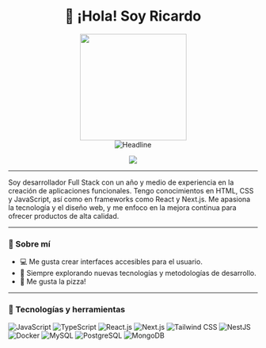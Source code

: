 <h1 align="center">👋 ¡Hola! Soy Ricardo</h1>

 <div align="center">
    <img src="https://media2.giphy.com/media/qgQUggAC3Pfv687qPC/giphy.gif?cid=6c09b9529i3v6vfn1207y8cef9ju7y5t9zfwvenyypul3a3e&ep=v1_gifs_search&rid=giphy.gif&ct=g" height="215'" border-radius="15"/>
  </div>
  <div align="center">
    <img src="https://readme-typing-svg.herokuapp.com?color=4DA1A9&size=30&center=true&vCenter=true&width=600&height=50&lines=Bienvenido+👋;Estudiante+de+informática;Desarrollador+Full-Stack;Mejorando;Freelancer" alt="Headline" />
  </div>

<p align="center">
  <a href="https://www.linkedin.com/in/ricardo-barrett-260a2a268/"><img src="https://img.shields.io/badge/LinkedIn-0077B5?style=for-the-badge&logo=linkedin&logoColor=white"></a>
</p>

---
<p>
Soy desarrollador Full Stack con un año y medio de experiencia en la creación de aplicaciones funcionales. Tengo conocimientos en HTML, CSS y JavaScript, así como en frameworks como React y Next.js. Me apasiona la tecnología y el diseño web, y me enfoco en la mejora continua para ofrecer productos de alta calidad.
</p>

---
### 🌱 Sobre mí  
- 💻 Me gusta crear interfaces accesibles para el usuario.
- 🚀 Siempre explorando nuevas tecnologías y metodologías de desarrollo.
- 🍕 Me gusta la pizza!

---
### 🚀 Tecnologías y herramientas  

<p align="start" margin-top="5px">
  <img src="https://img.shields.io/badge/JavaScript-F7DF1E?style=for-the-badge&logo=javascript&logoColor=black" alt="JavaScript">
  <img src="https://img.shields.io/badge/TypeScript-3178C6?style=for-the-badge&logo=typescript&logoColor=white" alt="TypeScript">
  <img src="https://img.shields.io/badge/React-20232A?style=for-the-badge&logo=react&logoColor=61DAFB&logoWidth=20" alt="React.js">
  <img src="https://img.shields.io/badge/Next.js-000000?style=for-the-badge&logo=nextdotjs&logoColor=white&logoWidth=20" alt="Next.js">
  <img src="https://img.shields.io/badge/Tailwind_CSS-38B2AC?style=for-the-badge&logo=tailwind-css&logoColor=white&logoWidth=20" alt="Tailwind CSS">
  <img src="https://img.shields.io/badge/NestJS-E0234E?style=for-the-badge&logo=nestjs&logoColor=white&logoWidth=20" alt="NestJS">
  <img src="https://img.shields.io/badge/Docker-2496ED?style=for-the-badge&logo=docker&logoColor=white&logoWidth=20" alt="Docker">
  <img src="https://img.shields.io/badge/MySQL-4479A1?style=for-the-badge&logo=mysql&logoColor=white&logoWidth=20" alt="MySQL">
  <img src="https://img.shields.io/badge/PostgreSQL-316192?style=for-the-badge&logo=postgresql&logoColor=white&logoWidth=20" alt="PostgreSQL">
  <img src="https://img.shields.io/badge/MongoDB-47A248?style=for-the-badge&logo=mongodb&logoColor=white&logoWidth=20" alt="MongoDB">
</p>
